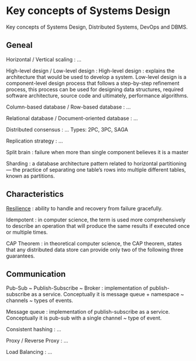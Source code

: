 # Key concepts of Systems Design

Key concepts of Systems Design, Distributed Systems, DevOps and DBMS.

<!-- [:arrow_down: Tags legend](#tags-legend) at the end of the page. -->

<!-- - []() by []() ( _:movie_camera:_ ) -->

## Geneal

Horizontal / Vertical scaling
: ...


High-level design / Low-level design
: High-level design : explains the architecture that would be used to develop a system. Low-level design is a component-level design process that follows a step-by-step refinement process, this process can be used for designing data structures, required software architecture, source code and ultimately, performance algorithms.

Column-based database / Row-based database
: ...

Relational database / Document-oriented database
: ...

Distributed consensus
: ...
Types: 2PC, 3PC, SAGA

Replication strategy
: ...

Split brain
: failure when more than single component believes it is a master

Sharding
: a database architecture pattern related to horizontal partitioning — the practice of separating one table’s rows into multiple different tables, known as partitions.

## Characteristics

[Resilience](https://www.youtube.com/watch?v=NIy9HMRlpjQ)
: ability to handle and recovery from failure gracefully.

Idempotent
: in computer science, the term is used more comprehensively to describe an operation that will produce the same results if executed once or multiple times.

CAP Theorem
: in theoretical computer science, the CAP theorem, states that any distributed data store can provide only two of the following three guarantees.

## Communication

Pub-Sub ~ Publish-Subscribe ~ Broker
: implementation of publish-subscribe as a service. Conceptually it is message queue + namespace ~ channels ~ types of events.

Message queue
: implementation of publish-subscribe as a service. Conceptually it is pub-sub with a single channel ~ type of event.

Consistent hashing
: ...

Proxy / Reverse Proxy
: ...

Load Balancing
: ...

<!-- ## Tags legend -->
<!-- - ( _:movie_camera:_ ) - video material -->
<!-- - ( _short_ ) - short overview -->
